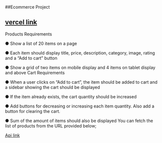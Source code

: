 ##Ecommerce Project

## [vercel link](https://ecommerce-nine-lac.vercel.app/)

Products Requirements


● Show a list of 20 items on a page

● Each item should display title, price, description, category, image, rating and a “Add to
cart” button

● Show a grid of two items on mobile display and 4 items on tablet display and above
Cart Requirements

● When a user clicks on “Add to cart”, the item should be added to cart and a sidebar
showing the cart should be displayed

● If the item already exists, the cart quantity should be increased

● Add buttons for decreasing or increasing each item quantity. Also add a button for
clearing the cart.

● Sum of the amount of items should also be displayed
You can fetch the list of products from the URL provided below;

[Api  link](https://fakestoreapi.com/products)
